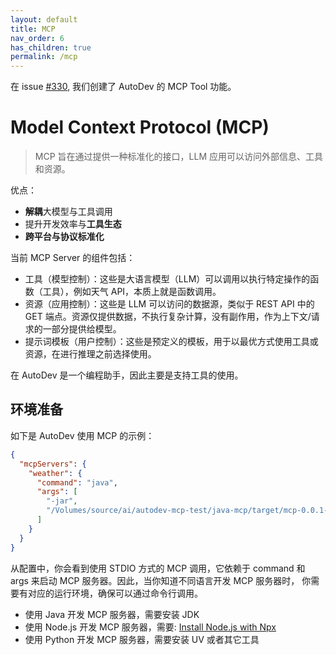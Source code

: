 ```yaml
---
layout: default
title: MCP
nav_order: 6
has_children: true
permalink: /mcp
---
```


在 issue [#330](https://github.com/unit-mesh/auto-dev/issues/330), 我们创建了 AutoDev 的 MCP Tool 功能。

# Model Context Protocol (MCP)

> MCP 旨在通过提供一种标准化的接口，LLM 应用可以访问外部信息、工具和资源。

优点：

- **解耦**大模型与工具调用
- 提升开发效率与**工具生态**
- **跨平台与协议标准化**

当前 MCP Server 的组件包括：

- 工具（模型控制）：这些是大语言模型（LLM）可以调用以执行特定操作的函数（工具），例如天气 API，本质上就是函数调用。
- 资源（应用控制）：这些是 LLM 可以访问的数据源，类似于 REST API 中的 GET 端点。资源仅提供数据，不执行复杂计算，没有副作用，作为上下文/请求的一部分提供给模型。
- 提示词模板（用户控制）：这些是预定义的模板，用于以最优方式使用工具或资源，在进行推理之前选择使用。

在 AutoDev 是一个编程助手，因此主要是支持工具的使用。

## 环境准备

如下是 AutoDev 使用 MCP 的示例：

```json
{
  "mcpServers": {
    "weather": {
      "command": "java",
      "args": [
        "-jar",
        "/Volumes/source/ai/autodev-mcp-test/java-mcp/target/mcp-0.0.1-SNAPSHOT.jar"
      ]
    }
  }
}
```

从配置中，你会看到使用 STDIO 方式的 MCP 调用，它依赖于 command 和 args 来启动 MCP 服务器。因此，当你知道不同语言开发 MCP 服务器时，
你需要有对应的运行环境，确保可以通过命令行调用。

- 使用 Java 开发 MCP 服务器，需要安装 JDK
- 使用 Node.js 开发 MCP 服务器，需要: [Install Node.js with Npx](https://nodejs.org/en/download/package-manager)
- 使用 Python 开发 MCP 服务器，需要安装 UV 或者其它工具

